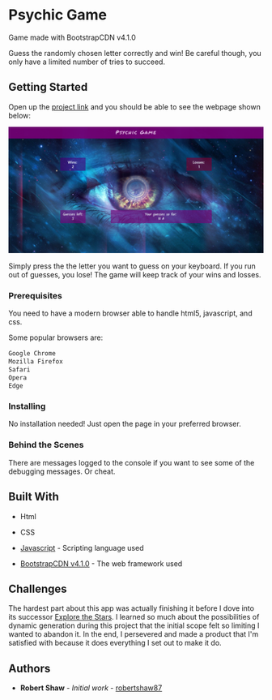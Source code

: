 # Psychic Game
Game made with BootstrapCDN v4.1.0

Guess the randomly chosen letter correctly and win! Be careful though, you only have a limited number of tries to succeed.


## Getting Started

Open up the [project link](https://robertshaw87.github.io/Psychic-Game/) and you should be able to see the webpage shown below:

![Psychic Game](assets/images/readme-game.png "Psychic Game")

Simply press the the letter you want to guess on your keyboard. If you run out of guesses, you lose! The game will keep track of your wins and losses.

### Prerequisites

You need to have a modern browser able to handle html5, javascript, and css. 

Some popular browsers are:
```
Google Chrome
Mozilla Firefox
Safari
Opera
Edge
```

### Installing

No installation needed! Just open the page in your preferred browser.

### Behind the Scenes

There are messages logged to the console if you want to see some of the debugging messages. Or cheat.

## Built With

* Html

* CSS

* [Javascript](https://www.javascript.com/) - Scripting language used

* [BootstrapCDN v4.1.0](https://getbootstrap.com/docs/4.1/getting-started/introduction/) - The web framework used

## Challenges

The hardest part about this app was actually finishing it before I dove into its successor [Explore the Stars](https://github.com/robertshaw87/Word-Guess-Game/). I learned so much about the possibilities of dynamic generation during this project that the initial scope felt so limiting I wanted to abandon it. In the end, I persevered and made a product that I'm satisfied with because it does everything I set out to make it do.

## Authors

* **Robert Shaw** - *Initial work* - [robertshaw87](https://github.com/robertshaw87)
